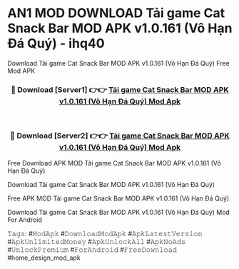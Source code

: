 # AN1 MOD DOWNLOAD Tải game Cat Snack Bar MOD APK v1.0.161 (Vô Hạn Đá Quý) - ihq40
Download Tải game Cat Snack Bar MOD APK v1.0.161 (Vô Hạn Đá Quý) Free Mod APK

<div align="center">
<h3>🔴 Download [Server1] 👉👉 <a href="https://apk-comot.site?title=Tải_game_Cat_Snack_Bar_MOD_APK_v1.0.161_(Vô_Hạn_Đá_Quý)">Tải game Cat Snack Bar MOD APK v1.0.161 (Vô Hạn Đá Quý) Mod Apk</a></h3><br>

<h3>🔴 Download [Server2] 👉👉 <a href="https://apk-comot.site?title=Tải_game_Cat_Snack_Bar_MOD_APK_v1.0.161_(Vô_Hạn_Đá_Quý)">Tải game Cat Snack Bar MOD APK v1.0.161 (Vô Hạn Đá Quý) Mod Apk</a></h3>
</div>


Free Download APK MOD Tải game Cat Snack Bar MOD APK v1.0.161 (Vô Hạn Đá Quý)

Download Tải game Cat Snack Bar MOD APK v1.0.161 (Vô Hạn Đá Quý) 

Free APK MOD Tải game Cat Snack Bar MOD APK v1.0.161 (Vô Hạn Đá Quý) 

Download Tải game Cat Snack Bar MOD APK v1.0.161 (Vô Hạn Đá Quý) Mod For Android

𝚃𝚊𝚐𝚜: #𝙼𝚘𝚍𝙰𝚙𝚔 #𝙳𝚘𝚠𝚗𝚕𝚘𝚊𝚍𝙼𝚘𝚍𝙰𝚙𝚔 #𝙰𝚙𝚔𝙻𝚊𝚝𝚎𝚜𝚝𝚅𝚎𝚛𝚜𝚒𝚘𝚗 #𝙰𝚙𝚔𝚄𝚗𝚕𝚒𝚖𝚒𝚝𝚎𝚍𝙼𝚘𝚗𝚎𝚢 #𝙰𝚙𝚔𝚄𝚗𝚕𝚘𝚌𝚔𝙰𝚕𝚕 #𝙰𝚙𝚔𝙽𝚘𝙰𝚍𝚜 #𝚄𝚗𝚕𝚘𝚌𝚔𝙿𝚛𝚎𝚖𝚒𝚞𝚖 #𝙵𝚘𝚛𝙰𝚗𝚍𝚛𝚘𝚒𝚍 #𝙵𝚛𝚎𝚎𝙳𝚘𝚠𝚗𝚕𝚘𝚊𝚍 #home_design_mod_apk